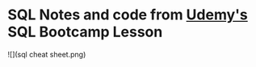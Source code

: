 # SQL Notes and code from [Udemy's](https://www.udemy.com/) SQL Bootcamp Lesson

![](sql cheat sheet.png)
